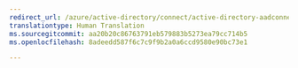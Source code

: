 ```yaml
---
redirect_url: /azure/active-directory/connect/active-directory-aadconnect-user-signin
translationtype: Human Translation
ms.sourcegitcommit: aa20b20c86763791eb579883b5273ea79cc714b5
ms.openlocfilehash: 8adeedd587f6c7c9f9b2a0a6ccd9580e90bc73e1

---
```




<!--HONumber=Dec16_HO3-->


